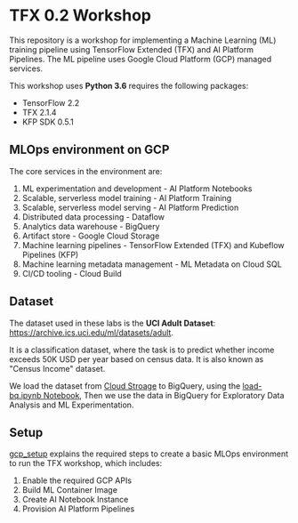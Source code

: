 # TFX 0.2 Workshop

This repository is a workshop for implementing a Machine Learning (ML) training pipeline using TensorFlow Extended (TFX)
and AI Platform Pipelines. The ML pipeline uses Google Cloud Platform (GCP) managed services.

This workshop uses **Python 3.6** requires the following packages:

* TensorFlow 2.2
* TFX  2.1.4
* KFP SDK 0.5.1

## MLOps environment on GCP

The core services in the environment are:

1. ML experimentation and development - AI Platform Notebooks
2. Scalable, serverless model training - AI Platform Training
3. Scalable, serverless model serving - AI Platform Prediction
4. Distributed data processing - Dataflow
5. Analytics data warehouse - BigQuery
6. Artifact store - Google Cloud Storage
7. Machine learning pipelines - TensorFlow Extended (TFX) and Kubeflow Pipelines (KFP)
8. Machine learning metadata management - ML Metadata on Cloud SQL
9. CI/CD tooling - Cloud Build

## Dataset

The dataset used in these labs is the **UCI Adult Dataset**: https://archive.ics.uci.edu/ml/datasets/adult.

It is a classification dataset, where the task is to predict whether income exceeds 50K USD per year based on census data. 
It is also known as "Census Income" dataset.

We load the dataset from [Cloud Stroage](gs://cloud-samples-data/ml-engine/census/data) to BigQuery, 
using the [load-bq.ipynb Notebook](gcp_setup/load-bq.ipynb),
Then we use the data in BigQuery for Exploratory Data Analysis and ML Experimentation.

## Setup


[gcp_setup](gcp_setup/README.md) explains the required steps to create a basic MLOps environment
to run the TFX workshop, which includes:

1. Enable the required GCP APIs
2. Build ML Container Image
3. Create AI Notebook Instance
4. Provision AI Platform Pipelines






